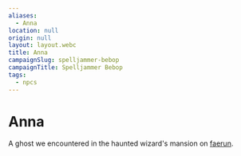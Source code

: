 ```yaml
---
aliases:
  - Anna
location: null
origin: null
layout: layout.webc
title: Anna
campaignSlug: spelljammer-bebop
campaignTitle: Spelljammer Bebop
tags:
  - npcs
---
```

# Anna

A ghost we encountered in the haunted wizard's mansion on [faerun](locations/faerun.md).
